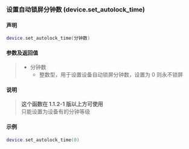 ### 设置自动锁屏分钟数 \(**device\.set\_autolock\_time**\)


#### 声明
```lua
device.set_autolock_time(分钟数)
```


#### 参数及返回值  
> - 分钟数
>   - 整数型，用于设置设备自动锁屏分钟数，设置为 0 则永不锁屏


#### 说明
> **这个函数在 1\.1\.2\-1 版以上方可使用**  
> 只能设置为设备有的分钟等级  


#### 示例  
```lua
device.set_autolock_time(0)
```

